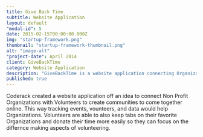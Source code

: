 ```yaml
---
title: Give Back Time
subtitle: Website Application
layout: default
"modal-id": 5
date: 2015-02-15T00:00:00.000Z
img: "startup-framework.png"
thumbnail: "startup-framework-thumbnail.png"
alt: "image-alt"
"project-date": April 2014
client: GiveBackTime
category: Website Application
description: "GiveBackTime is a website application connecting Organizations and Volunteers. It has multiple components for Organizations for event management, volunteer tracking, and data gathering. Our site provides a simple and consistent way to find volunteers to fill your organization’s needs. It also provides a way for Volunteers to easily sign up and track their favorite causes and events. "
published: true
---
```



Coderack created a website application off an idea to connect Non Profit Organizations with Volunteers to create communities to come together online. This way tracking events, vounteers, and data would help Organizations. Volunteers are able to also keep tabs on their favorite Organizations and donate their time more easily so they can focus on the differnce making aspects of volunteering.
